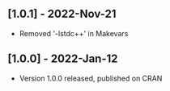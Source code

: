 ## [1.0.1] - 2022-Nov-21

- Removed '-lstdc++' in Makevars


## [1.0.0] - 2022-Jan-12

- Version 1.0.0 released, published on CRAN
